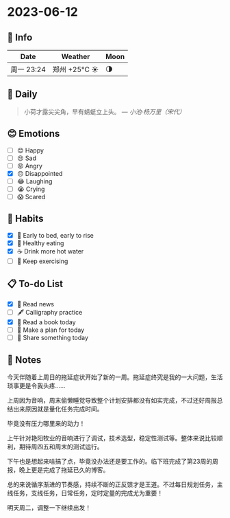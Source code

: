 # 2023-06-12

## 📅 Info

| Date           | Weather      | Moon |
| -------------- | ------------ | ---- |
| 周一 23:24 | 郑州 +25°C ☀️   | 🌗 |

## 📖 Daily

> 小荷才露尖尖角，早有蜻蜓立上头。
> — *小池·杨万里（宋代）*

## 😊 Emotions

- [ ] 😊 Happy
- [ ] 😢 Sad
- [ ] 😡 Angry
- [x] 😔 Disappointed
- [ ] 😂 Laughing
- [ ] 😭 Crying
- [ ] 😱 Scared

## 🍎 Habits

- [x] 🌅 Early to bed, early to rise
- [x] 🥕 Healthy eating
- [x] ☕️ Drink more hot water
- [ ] 💪 Keep exercising

## 📋 To-do List

- [x] 📰 Read news
- [ ] 🖋️ Calligraphy practice
- [x] 📖 Read a book today
- [ ] 📝 Make a plan for today
- [ ] 📌 Share something today

## 📝 Notes

今天伴随着上周日的拖延症状开始了新的一周。拖延症终究是我的一大问题，生活琐事更是令我头疼……

上周因为音响，周末偷懒睡觉导致整个计划安排都没有如实完成，不过还好周报总结出来原因就是量化任务完成时间。

毕竟没有压力哪里来的动力！

上午针对艳阳牧业的音响进行了调试，技术选型，稳定性测试等。整体来说比较顺利，期待周四五和周末的测试运行。

下午也是想起来啥搞了点，毕竟没办法还是要工作的。临下班完成了第23周的周报，晚上更是完成了拖延已久的博客。

总的来说循序渐进的节奏感，持续不断的正反馈才是王道。不过每日规划任务，主线任务，支线任务，日常任务，定时定量的完成尤为重要！

明天周二，调整一下继续出发！